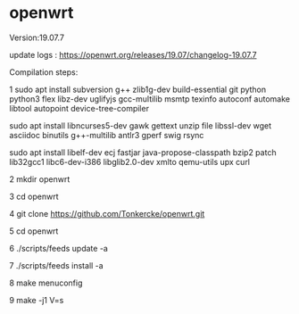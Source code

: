 openwrt
=
Version:19.07.7

update logs : https://openwrt.org/releases/19.07/changelog-19.07.7

Compilation steps:

1 sudo apt install subversion g++ zlib1g-dev build-essential git python python3 flex libz-dev uglifyjs gcc-multilib msmtp texinfo autoconf automake libtool autopoint device-tree-compiler

sudo apt install libncurses5-dev gawk gettext unzip file libssl-dev wget asciidoc binutils g++-multilib antlr3 gperf swig rsync

sudo apt install libelf-dev ecj fastjar java-propose-classpath bzip2 patch lib32gcc1 libc6-dev-i386 libglib2.0-dev xmlto qemu-utils upx curl

2 mkdir openwrt

3 cd openwrt

4 git clone https://github.com/Tonkercke/openwrt.git

5 cd openwrt

6 ./scripts/feeds update -a

7 ./scripts/feeds install -a

8 make menuconfig

9 make -j1 V=s
